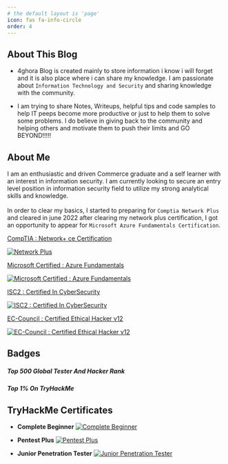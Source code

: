 ```yaml
---
# the default layout is 'page'
icon: fas fa-info-circle
order: 4
---
```

## About This Blog
+ 4ghora Blog is created mainly to store information i know i will forget and it is  also place where i can share my knowledge. I am passionate about `Information Technology and Security` and sharing knowledge with the community.

+ I am trying to share Notes, Writeups, helpful tips and code samples to help IT peeps become more productive or just to help them to solve some problems. I do believe in giving back to the community and helping others and motivate them to push their limits and GO BEYOND!!!!!

## About Me
I am an enthusiastic and driven Commerce graduate and a self learner with an interest in information security. I am currently looking to secure an entry level position in information security field to utilize my strong analytical skills and knowledge.
<br>
<br>
In order to clear my basics, I started to preparing for `Comptia Network Plus` and cleared in june 2022 after clearing my network plus certification, I got an opportunity to appear for `Microsoft Azure Fundamentals Certification`.
<br>

[CompTIA : Network+ ce Certification](https://www.credly.com/badges/f7f9c0b7-6a8f-485f-a15b-189f95890af9/public_url)

[![Network Plus](https://images.credly.com/size/110x110/images/e1fc05b2-959b-45a4-8d20-124b1df121fe/CompTIA_Network_2Bce.png)](https://www.credly.com/badges/f7f9c0b7-6a8f-485f-a15b-189f95890af9/public_url "Network Plus Certificate")

[Microsoft Certified : Azure Fundamentals](https://www.credly.com/badges/20ff1093-bab9-4481-98fe-6c780f8ecb88/public_url)

[![Microsoft Certified : Azure Fundamentals](https://images.credly.com/size/110x110/images/be8fcaeb-c769-4858-b567-ffaaa73ce8cf/image.png)](https://www.credly.com/badges/20ff1093-bab9-4481-98fe-6c780f8ecb88/public_url "Microsoft Certified : Azure Fundamentals")

[ISC2 : Certified In CyberSecurity](https://imgur.com/a/FSnfY0Y)

[![ISC2 : Certified In CyberSecurity](https://images.credly.com/size/110x110/images/4d894b46-a6c9-430f-bad4-75ccb7288bf9/image.png)](https://imgur.com/a/FSnfY0Y "ISC2 - Certified In CyberSecurity")

[EC-Council : Certified Ethical Hacker v12](https://aspen.eccouncil.org/VerifyBadge?type=certification&a=fhWsS7NWFKWHcYkCdiTW/vJbcYaMW14LUCVfYIUJFgg=)

[![EC-Council : Certified Ethical Hacker v12](https://images.credly.com/size/110x110/images/ae9a98b9-240b-47b1-9105-acd4f019ed1a/CEH_Badge.png)](https://aspen.eccouncil.org/VerifyBadge?type=certification&a=fhWsS7NWFKWHcYkCdiTW/vJbcYaMW14LUCVfYIUJFgg= "EC-Council : Certified Ethical Hacker v12")

<!-- ## HackTheBox Certificates -->

## Badges

##### Top 500 Global Tester And Hacker Rank
<script src="https://www.hackthebox.eu/badge/228431"></script>

##### Top 1% On TryHackMe
<script src="https://tryhackme.com/badge/40592"></script>

<!-- <div class="row">
    <div class="column">
        <script src="https://www.hackthebox.eu/badge/228431"></script>
    </div>
    <div class="column">
        <script src="https://tryhackme.com/badge/40592"></script>
    </div>
</div> -->

## TryHackMe Certificates
+ **Complete Beginner** 
[![Complete Beginner](https://tryhackme-certificates.s3-eu-west-1.amazonaws.com/THM-UFTF2GZUMZ.png)](https://tryhackme-certificates.s3-eu-west-1.amazonaws.com/THM-UFTF2GZUMZ.png)

+ **Pentest Plus**
[![Pentest Plus](https://tryhackme-certificates.s3-eu-west-1.amazonaws.com/THM-UAH8HNV53A.png)](https://tryhackme-certificates.s3-eu-west-1.amazonaws.com/THM-UAH8HNV53A.png)

+ **Junior Penetration Tester**
[![Junior Penetration Tester](https://tryhackme-certificates.s3-eu-west-1.amazonaws.com/THM-CLXUD4FPFY.png)](https://tryhackme-certificates.s3-eu-west-1.amazonaws.com/THM-CLXUD4FPFY.png)
